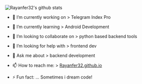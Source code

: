 ![Rayanfer32's github stats](https://github-readme-stats.vercel.app/api?username=rayanfer32&show_icons=true&title_color=fff&icon_color=79ff97&text_color=9f9f9f&bg_color=151515)

* 🔭 I’m currently working on > Telegram Index Pro
- 🌱 I’m currently learning > Android Development
- 👯 I’m looking to collaborate on > python based backend tools
- 🤔 I’m looking for help with > frontend dev
- 💬 Ask me about > backend development
- 📫 How to reach me: > [Rayanfer32.github.io](https://rayanfer32.github.io)

- ⚡ Fun fact: ... Sometimes i dream code!
